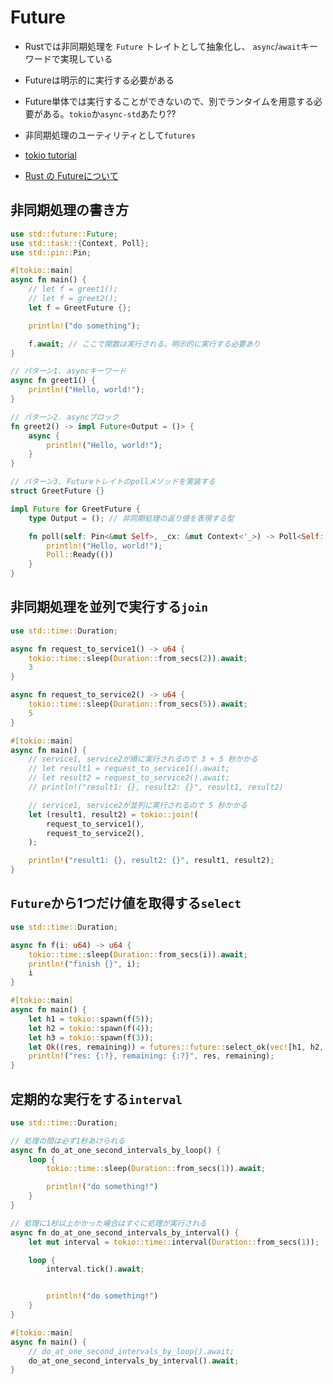# Future

- Rustでは非同期処理を `Future` トレイトとして抽象化し、 `async`/`await`キーワードで実現している
- Futureは明示的に実行する必要がある
- Future単体では実行することができないので、別でランタイムを用意する必要がある。`tokio`か`async-std`あたり??
- 非同期処理のユーティリティとして`futures`

- [tokio tutorial](https://tokio.rs/tokio/tutorial)
- [Rust の Futureについて](https://blog.tiqwab.com/2022/03/26/rust-future.html)


## 非同期処理の書き方

```rust
use std::future::Future;
use std::task::{Context, Poll};
use std::pin::Pin;

#[tokio::main]
async fn main() {
    // let f = greet1();
    // let f = greet2();
    let f = GreetFuture {};

    println!("do something");

    f.await; // ここで関数は実行される。明示的に実行する必要あり
}

// パターン1. asyncキーワード
async fn greet1() {
    println!("Hello, world!");
}

// パターン2. asyncブロック
fn greet2() -> impl Future<Output = ()> {
    async {
        println!("Hello, world!");
    }
}

// パターン3. Futureトレイトのpollメソッドを実装する
struct GreetFuture {}

impl Future for GreetFuture {
    type Output = (); // 非同期処理の返り値を表現する型

    fn poll(self: Pin<&mut Self>, _cx: &mut Context<'_>) -> Poll<Self::Output> {
        println!("Hello, world!");
        Poll::Ready(())
    }
}
```

## 非同期処理を並列で実行する`join`

```rs
use std::time::Duration;

async fn request_to_service1() -> u64 {
    tokio::time::sleep(Duration::from_secs(2)).await;
    3
}

async fn request_to_service2() -> u64 {
    tokio::time::sleep(Duration::from_secs(5)).await;
    5
}

#[tokio::main]
async fn main() {
    // service1, service2が順に実行されるので 3 + 5 秒かかる
    // let result1 = request_to_service1().await;
    // let result2 = request_to_service2().await;
    // println!("result1: {}, result2: {}", result1, result2)

    // service1, service2が並列に実行されるので 5 秒かかる
    let (result1, result2) = tokio::join!(
        request_to_service1(),
        request_to_service2(),
    );

    println!("result1: {}, result2: {}", result1, result2);
}
```

## `Future`から1つだけ値を取得する`select`

```rs
use std::time::Duration;

async fn f(i: u64) -> u64 {
    tokio::time::sleep(Duration::from_secs(i)).await;
    println!("finish {}", i);
    i
}

#[tokio::main]
async fn main() {
    let h1 = tokio::spawn(f(5));
    let h2 = tokio::spawn(f(4));
    let h3 = tokio::spawn(f(3));
    let Ok((res, remaining)) = futures::future::select_ok(vec![h1, h2, h3]).await else { todo!() };
    println!("res: {:?}, remaining: {:?}", res, remaining);
}
```

## 定期的な実行をする`interval`

```rs
use std::time::Duration;

// 処理の間は必ず1秒あけられる
async fn do_at_one_second_intervals_by_loop() {
    loop {
        tokio::time::sleep(Duration::from_secs(1)).await;

        println!("do something!")
    }
}

// 処理に1秒以上かかった場合はすぐに処理が実行される
async fn do_at_one_second_intervals_by_interval() {
    let mut interval = tokio::time::interval(Duration::from_secs(1));

    loop {
        interval.tick().await;


        println!("do something!")
    }
}

#[tokio::main]
async fn main() {
    // do_at_one_second_intervals_by_loop().await;
    do_at_one_second_intervals_by_interval().await;
}
```
